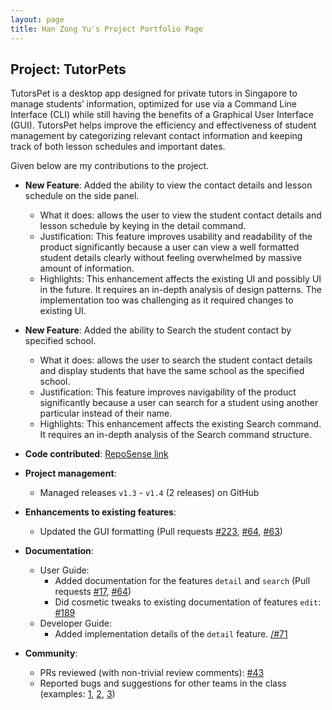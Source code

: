 ```yaml
---
layout: page
title: Han Zong Yu's Project Portfolio Page
---
```


## Project: TutorPets

TutorsPet is a desktop app designed for private tutors in Singapore to manage students’ information, optimized for use via a Command Line Interface (CLI) while still having the benefits of a Graphical User Interface (GUI). TutorsPet helps improve the efficiency and effectiveness of student management by categorizing relevant contact information and keeping track of both lesson schedules and important dates.

Given below are my contributions to the project.

* **New Feature**: Added the ability to view the contact details and lesson schedule on the side panel.
  * What it does: allows the user to view the student contact details and lesson schedule by keying in the detail command.
  * Justification: This feature improves usability and readability of the product significantly because a user can view a well formatted student details clearly without feeling overwhelmed by massive amount of information.
  * Highlights: This enhancement affects the existing UI and possibly UI in the future. It requires an in-depth analysis of design patterns. The implementation too was challenging as it required changes to existing UI.
 
* **New Feature**: Added the ability to Search the student contact by specified school.
  * What it does: allows the user to search the student contact details and display students that have the same school as the specified school.
  * Justification: This feature improves navigability of the product significantly because a user can search for a student using another particular instead of their name.
  * Highlights: This enhancement affects the existing Search command. It requires an in-depth analysis of the Search command structure. 

* **Code contributed**: [RepoSense link](https://nus-cs2103-ay2021s2.github.io/tp-dashboard/?search=&sort=groupTitle&sortWithin=title&since=&timeframe=commit&mergegroup=&groupSelect=groupByRepos&breakdown=false&tabOpen=true&tabType=authorship&tabAuthor=internityz&tabRepo=AY2021S2-CS2103T-T11-3%2Ftp%5Bmaster%5D&authorshipIsMergeGroup=false&authorshipFileTypes=docs~functional-code~test-code&authorshipIsBinaryFileTypeChecked=false)

* **Project management**:
  * Managed releases `v1.3` - `v1.4` (2 releases) on GitHub

* **Enhancements to existing features**:
  * Updated the GUI formatting (Pull requests [\#223](https://github.com/AY2021S2-CS2103T-T11-3/tp/pull/223), [\#64](https://github.com/AY2021S2-CS2103T-T11-3/tp/pull/64), [\#63](https://github.com/AY2021S2-CS2103T-T11-3/tp/pull/63))

* **Documentation**:
  * User Guide:
    * Added documentation for the features `detail` and `search` (Pull requests [\#17](https://github.com/AY2021S2-CS2103T-T11-3/tp/pull/17),  [\#64](https://github.com/AY2021S2-CS2103T-T11-3/tp/pull/64))
    * Did cosmetic tweaks to existing documentation of features `edit`: [\#189](https://github.com/AY2021S2-CS2103T-T11-3/tp/pull/189)
  * Developer Guide:
    * Added implementation details of the `detail` feature. [/#71](https://github.com/AY2021S2-CS2103T-T11-3/tp/pull/71)

* **Community**:
  * PRs reviewed (with non-trivial review comments): [\#43](https://github.com/AY2021S2-CS2103T-T11-3/tp/pull/43#discussion_r594821737)
  * Reported bugs and suggestions for other teams in the class (examples: [1](https://github.com/internityz/ped/issues/1), [2](https://github.com/internityz/ped/issues/4), [3](https://github.com/internityz/ped/issues/9))
